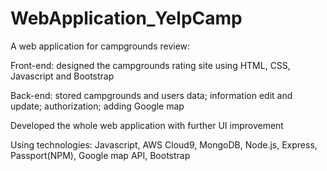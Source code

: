 # WebApplication_YelpCamp

A web application for campgrounds review:

Front-end: designed the campgrounds rating site using HTML, CSS, Javascript and Bootstrap

Back-end: stored campgrounds and users data; information edit and update; authorization; adding Google map

Developed the whole web application with further UI improvement

Using technologies:
Javascript, AWS Cloud9, MongoDB, Node.js, Express, Passport(NPM), Google map API, Bootstrap
